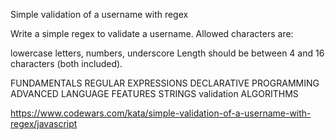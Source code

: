 Simple validation of a username with regex

Write a simple regex to validate a username. Allowed characters are:

lowercase letters,
numbers,
underscore
Length should be between 4 and 16 characters (both included).

FUNDAMENTALS	REGULAR EXPRESSIONS		DECLARATIVE PROGRAMMING		ADVANCED LANGUAGE FEATURES		STRINGS		validation 		ALGORITHMS

https://www.codewars.com/kata/simple-validation-of-a-username-with-regex/javascript